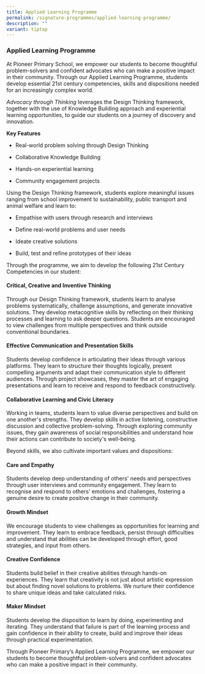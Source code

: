 ```yaml
---
title: Applied Learning Programme
permalink: /signature-programmes/applied-learning-programme/
description: ""
variant: tiptap
---
```

<h3><strong>Applied Learning Programme</strong></h3>
<p>At Pioneer Primary School, we empower our students to become thoughtful
problem-solvers and confident advocates who can make a positive impact
in their community. Through our Applied Learning Programme, students develop
essential 21st century competencies, skills and dispositions needed for
an increasingly complex world.</p>
<p><em>Advocacy through Thinking</em> leverages the Design Thinking framework,
together with the use of Knowledge Building approach and experiential learning
opportunities, to guide our students on a journey of discovery and innovation.</p>
<p></p>
<p><strong>Key Features</strong>
</p>
<ul data-tight="true" class="tight">
<li>
<p>Real-world problem solving through Design Thinking</p>
</li>
<li>
<p>Collaborative Knowledge Building</p>
</li>
<li>
<p>Hands-on experiential learning</p>
</li>
<li>
<p>Community engagement projects</p>
</li>
</ul>
<p></p>
<p>Using the Design Thinking framework, students explore meaningful issues
ranging from school improvement to sustainability, public transport and
animal welfare and learn to:</p>
<ul data-tight="true" class="tight">
<li>
<p>Empathise with users through research and interviews</p>
</li>
<li>
<p>Define real-world problems and user needs</p>
</li>
<li>
<p>Ideate creative solutions</p>
</li>
<li>
<p>Build, test and refine prototypes of their ideas</p>
</li>
</ul>
<p></p>
<p>Through the programme, we aim to develop the following 21st Century Competencies
in our student:</p>
<p></p>
<h4>Critical, Creative and Inventive Thinking</h4>
<p>Through our Design Thinking framework, students learn to analyse problems
systematically, challenge assumptions, and generate innovative solutions.
They develop metacognitive skills by reflecting on their thinking processes
and learning to ask deeper questions. Students are encouraged to view challenges
from multiple perspectives and think outside conventional boundaries.</p>
<h4>Effective Communication and Presentation Skills</h4>
<p>Students develop confidence in articulating their ideas through various
platforms. They learn to structure their thoughts logically, present compelling
arguments and adapt their communication style to different audiences. Through
project showcases, they master the art of engaging presentations and learn
to receive and respond to feedback constructively.</p>
<h4>Collaborative Learning and Civic Literacy</h4>
<p>Working in teams, students learn to value diverse perspectives and build
on one another's strengths. They develop skills in active listening, constructive
discussion and collective problem-solving. Through exploring community
issues, they gain awareness of social responsibilities and understand how
their actions can contribute to society's well-being.</p>
<p>Beyond skills, we also cultivate important values and dispositions:</p>
<h4>Care and Empathy</h4>
<p>Students develop deep understanding of others' needs and perspectives
through user interviews and community engagement. They learn to recognise
and respond to others' emotions and challenges, fostering a genuine desire
to create positive change in their community.</p>
<h4>Growth Mindset</h4>
<p>We encourage students to view challenges as opportunities for learning
and improvement. They learn to embrace feedback, persist through difficulties
and understand that abilities can be developed through effort, good strategies,
and input from others.</p>
<h4>Creative Confidence</h4>
<p>Students build belief in their creative abilities through hands-on experiences.
They learn that creativity is not just about artistic expression but about
finding novel solutions to problems. We nurture their confidence to share
unique ideas and take calculated risks.</p>
<h4>Maker Mindset</h4>
<p>Students develop the disposition to learn by doing, experimenting and
iterating. They understand that failure is part of the learning process
and gain confidence in their ability to create, build and improve their
ideas through practical experimentation.</p>
<p></p>
<p>Through Pioneer Primary’s Applied Learning Programme, we empower our students
to become thoughtful problem-solvers and confident advocates who can make
a positive impact in their community.</p>
<p></p>